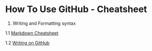 # How To Use GitHub - Cheatsheet

1. Writing and Formatting syntax
  
  1.1 [Markdown Cheatsheet](https://github.com/adam-p/markdown-here/wiki/Markdown-Cheatsheet#links)
  
  1.2 [Writing on GitHub](https://help.github.com/categories/writing-on-github/)
